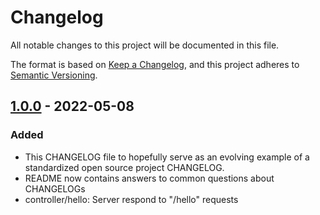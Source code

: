 # Changelog
All notable changes to this project will be documented in this file.

The format is based on [Keep a Changelog](https://keepachangelog.com/en/1.0.0/),
and this project adheres to [Semantic Versioning](https://semver.org/spec/v2.0.0.html).

## [1.0.0] - 2022-05-08
### Added
- This CHANGELOG file to hopefully serve as an evolving example of a
  standardized open source project CHANGELOG.
- README now contains answers to common questions about CHANGELOGs
- controller/hello: Server respond to "/hello" requests

[1.0.0]: https://github.com/olivierlacan/keep-a-changelog/releases/tag/v1.0.0
